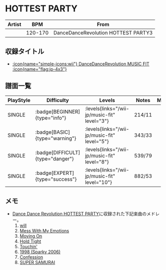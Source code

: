# HOTTEST PARTY

|Artist|BPM|From|
|------|---|----|
||120-170|DanceDanceRevolution HOTTEST PARTY3|

## 収録タイトル

- [:icon{name="simple-icons:wii"} DanceDanceRevolution MUSIC FIT :icon{name="flag:jp-4x3"}](/wii-jp/music-fit)

## 譜面一覧

|PlayStyle|Difficulty|Levels|Notes|Movie|
|---------|----------|------|-----|-----|
|SINGLE| :badge[BEGINNER]{type="info"}| :levels{links="/wii-jp/music-fit" level="3"}|214/11||
|SINGLE| :badge[BASIC]{type="warning"}| :levels{links="/wii-jp/music-fit" level="5"}|343/33||
|SINGLE| :badge[DIFFICULT]{type="danger"}| :levels{links="/wii-jp/music-fit" level="8"}|539/79||
|SINGLE| :badge[EXPERT]{type="success"}| :levels{links="/wii-jp/music-fit" level="10"}|882/53||

## メモ

- [Dance Dance Revolution HOTTEST PARTY](/wii-jp/hottest)に収録された下記楽曲のメドレー。
  1. [will](/wii-us/hottest/will)
  1. [Mess With My Emotions](/wii-us/hottest/mess-with-my-emotions)
  1. [Moving On](/wii-us/hottest/moving-on)
  1. [Hold Tight](/wii-us/hottest/hold-tight)
  1. [Touchin'](/wii-us/hottest/touchin)
  1. [1998 (Sparky 2006)](/wii-us/hottest/1998-sparky)
  1. [Confession](/wii-us/hottest/confession)
  1. [SUPER SAMURAI](/wii-us/hottest/super-samurai)
